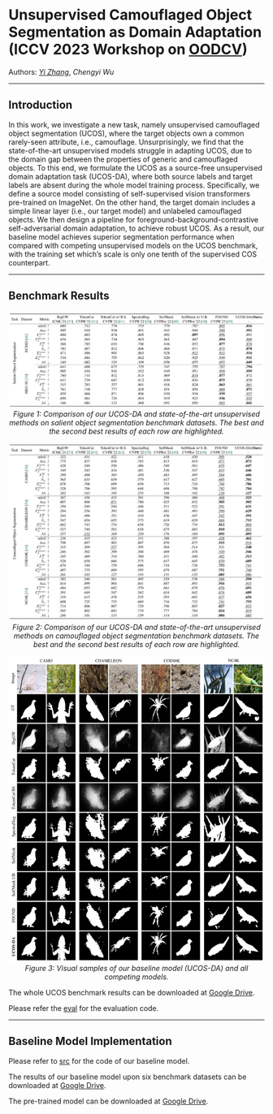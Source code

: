 # Unsupervised Camouflaged Object Segmentation as Domain Adaptation (ICCV 2023 Workshop on [OODCV](http://www.ood-cv.org/))

Authors: [*Yi Zhang*](https://scholar.google.com/citations?user=NeHBHVUAAAAJ&hl=en), *Chengyi Wu*

---
## Introduction

In this work, we investigate a new task, namely unsupervised camouflaged object segmentation (UCOS), where the target objects own a common rarely-seen attribute, i.e., camouflage. Unsurprisingly, we find that the state-of-the-art unsupervised models struggle in adapting UCOS, due to the domain gap between the properties of generic and camouflaged objects. To this end, we formulate the UCOS as a source-free unsupervised domain adaptation task (UCOS-DA), where both source labels and target labels are absent during the whole model training process. Specifically, we define a source model consisting of self-supervised vision transformers pre-trained on ImageNet. On the other hand, the target domain includes a simple linear layer (i.e., our target model) and unlabeled camouflaged objects. We then design a pipeline for foreground-background-contrastive self-adversarial domain adaptation, to achieve robust UCOS. As a result, our baseline model achieves superior segmentation performance when compared with competing unsupervised models on the UCOS benchmark, with the training set which’s scale is only one tenth of the supervised COS counterpart.

---
## Benchmark Results 

<p align="center">
    <img src="./figs/fig_benchmark_quantification_SOD.jpg"/> <br />
    <em> 
    Figure 1: Comparison of our UCOS-DA and state-of-the-art unsupervised methods on salient object segmentation benchmark datasets. The best and the second best results of each row are highlighted.
    </em>
</p>

<p align="center">
    <img src="./figs/fig_benchmark_quantification_COD.jpg"/> <br />
    <em> 
    Figure 2: Comparison of our UCOS-DA and state-of-the-art unsupervised methods on camouflaged object segmentation benchmark datasets. The best and the second best results of each row are highlighted.
    </em>
</p>

<p align="center">
    <img src="./figs/fig_benchmark_visualization.jpg"/> <br />
    <em> 
    Figure 3: Visual samples of our baseline model (UCOS-DA) and all competing models.
    </em>
</p>

The whole UCOS benchmark results can be downloaded at [Google Drive](https://drive.google.com/file/d/1d2nyRB9nLgkk9OhqWz9ftt2c266hl5ah/view?usp=sharing).

Please refer the [eval](https://github.com/Jun-Pu/UCOS-DA/blob/main/eval/evaluators.py) for the evaluation code.


---
## Baseline Model Implementation

Please refer to [src](https://github.com/Jun-Pu/UCOS-DA/tree/main/src) for the code of our baseline model.

The results of our baseline model upon six benchmark datasets can be downloaded at [Google Drive](https://drive.google.com/file/d/1NzGFcithFHPF18k6NUt4valLVD7N3ueb/view?usp=sharing).

The pre-trained model can be downloaded at [Google Drive](https://drive.google.com/file/d/1KubZTnGlNEUOyuZjrMpvii1uZnq_vW19/view?usp=sharing).
